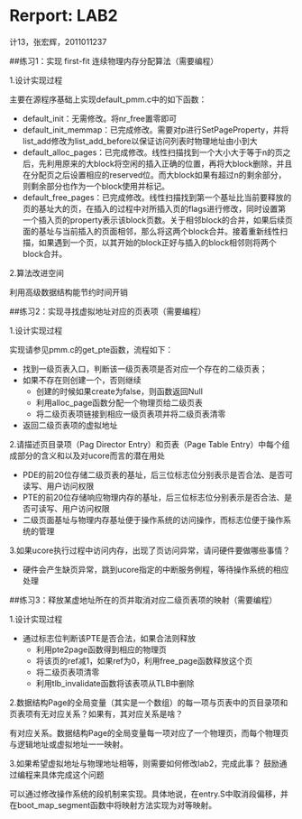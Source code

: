 # Rerport: LAB2

计13，张宏辉，2011011237


##练习1：实现 first-fit 连续物理内存分配算法（需要编程）

1.设计实现过程

主要在源程序基础上实现default_pmm.c中的如下函数：

- default_init：无需修改。将nr_free置零即可
- default_init_memmap：已完成修改。需要对p进行SetPageProperty，并将list_add修改为list_add_before以保证访问列表时物理地址由小到大
- default_alloc_pages：已完成修改。线性扫描找到一个大小大于等于n的页之后，先利用原来的大block将空闲的插入正确的位置，再将大block删除，并且在分配页之后设置相应的reserved位。而大block如果有超过n的剩余部分，则剩余部分也作为一个block使用并标记。
- default_free_pages：已完成修改。线性扫描找到第一个基址比当前要释放的页的基址大的页，在插入的过程中对所插入页的flags进行修改，同时设置第一个插入页的property表示该block页数。关于相邻block的合并，如果后续页面的基址与当前插入的页面相邻，那么将这两个block合并。接着重新线性扫描，如果遇到一个页，以其开始的block正好与插入的block相邻则将两个block合并。

2.算法改进空间

利用高级数据结构能节约时间开销

##练习2：实现寻找虚拟地址对应的页表项（需要编程）

1.设计实现过程

实现请参见pmm.c的get_pte函数，流程如下：
- 找到一级页表入口，判断该一级页表项是否对应一个存在的二级页表；
- 如果不存在则创建一个，否则继续
  - 创建的时候如果create为false，则函数返回Null
  - 利用alloc_page函数分配一个物理页给二级页表
  - 将二级页表项链接到相应一级页表项并将二级页表清零
- 返回二级页表项的虚拟地址

2.请描述页目录项（Pag Director Entry）和页表（Page Table Entry）中每个组成部分的含义和以及对ucore而言的潜在用处

- PDE的前20位存储二级页表的基址，后三位标志位分别表示是否合法、是否可读写、用户访问权限
- PTE的前20位存储响应物理内存的基址，后三位标志位分别表示是否合法、是否可读写、用户访问权限
- 二级页面基址与物理内存基址便于操作系统的访问操作，而标志位便于操作系统的管理

3.如果ucore执行过程中访问内存，出现了页访问异常，请问硬件要做哪些事情？
- 硬件会产生缺页异常，跳到ucore指定的中断服务例程，等待操作系统的相应处理

##练习3：释放某虚地址所在的页并取消对应二级页表项的映射（需要编程）

1.设计实现过程

- 通过标志位判断该PTE是否合法，如果合法则释放
  - 利用pte2page函数得到相应的物理页
  - 将该页的ref减1，如果ref为0，利用free_page函数释放这个页
  - 将二级页表项清零
  - 利用tlb_invalidate函数将该表项从TLB中删除

2.数据结构Page的全局变量（其实是一个数组）的每一项与页表中的页目录项和页表项有无对应关系？如果有，其对应关系是啥？

有对应关系。数据结构Page的全局变量每一项对应了一个物理页，而每个物理页与逻辑地址或虚拟地址一一映射。

3.如果希望虚拟地址与物理地址相等，则需要如何修改lab2，完成此事？ 鼓励通过编程来具体完成这个问题

可以通过修改操作系统的段机制来实现。具体地说，在entry.S中取消段偏移，并在boot_map_segment函数中将映射方法实现为对等映射。
